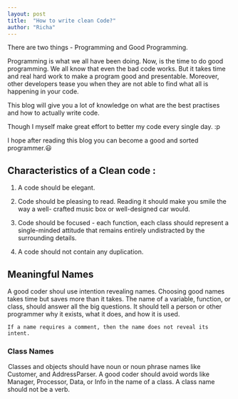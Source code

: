 ```yaml
---
layout: post
title:  "How to write clean Code?"
author: "Richa"
---
```


There are two things - Programming and Good Programming. 

Programming is what we all have been doing. Now, is the time to do good programming. 
We all know that even the bad code works. But it takes time and real hard work to make a program good and presentable. Moreover, other developers tease you when they are not able to find what all is happening in your code.

This blog will give you a lot of knowledge on what are the best practises and how to actually write code. 
              
Though I myself make great effort to better my code every single day. :p

I hope after reading this blog you can become a good and sorted programmer.:smiley:


## Characteristics of a Clean code :

1. A code should be elegant.                                                          
2. Code should be pleasing to read. Reading it should make you  smile the way a well-  crafted music box or well-designed car would.

3. Code should be focused - each function, each class should represent a single-minded attitude that remains entirely undistracted by the surrounding details.

4. A code should not contain any duplication.


## Meaningful Names

A good coder shoul use intention revealing names. Choosing good names takes time but saves more than it takes. The name of a variable, function, or class, should answer all the big questions. It should tell a person or other programmer why it exists, what it does, and how it is used.

`If a name requires a comment, then the name does not reveal its intent.`
    
### Class Names 

 Classes and objects should have noun or noun phrase names like Customer,  and AddressParser. A good coder should avoid words like Manager, Processor, Data, or Info in the name of a class. A class name should not be a verb.

